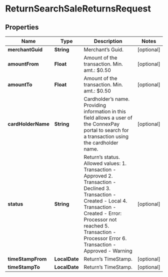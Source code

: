 

# ReturnSearchSaleReturnsRequest


## Properties

| Name | Type | Description | Notes |
|------------ | ------------- | ------------- | -------------|
|**merchantGuid** | **String** | Merchant’s Guid. |  [optional] |
|**amountFrom** | **Float** | Amount of the transaction. Min. amt.: $0.50 |  [optional] |
|**amountTo** | **Float** | Amount of the transaction. Min. amt.: $0.50 |  [optional] |
|**cardHolderName** | **String** | Cardholder’s name. Providing information in this field allows a user of the ConnexPay portal to search for a transaction using the cardholder name. |  [optional] |
|**status** | **String** | Return’s status.  Allowed values:  1. Transaction - Approved 2. Transaction - Declined 3. Transaction - Created - Local 4. Transaction - Created - Error: Processor not reached 5. Transaction - Processor Error 6. Transaction - Approved - Warning |  [optional] |
|**timeStampFrom** | **LocalDate** | Return’s TimeStamp. |  [optional] |
|**timeStampTo** | **LocalDate** | Return’s TimeStamp. |  [optional] |



